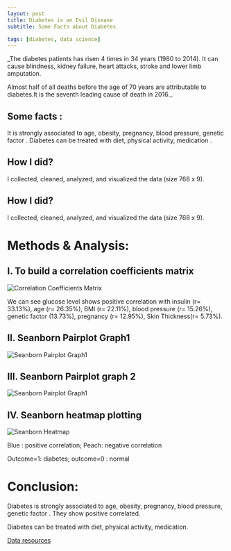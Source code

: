 ```yaml
---
layout: post
title: Diabetes is an Evil Disease
subtitle: Some Facts about Diabetes

tags: [diabetes, data science]
---
```


_The diabetes patients has risen 4 times in 34 years (1980 to 2014). It can cause blindness, kidney failure, heart attacks, stroke and lower limb amputation.

Almost half of all deaths before the age of 70 years are attributable to diabetes.It is the seventh leading cause of death in 2016._

## Some facts :

It is strongly associated to age, obesity, pregnancy, blood pressure, genetic factor . Diabetes can be treated with diet, physical activity, medication .

## How I did?

I collected, cleaned, analyzed, and visualized the data (size 768 x 9).

## How I did?

I collected, cleaned, analyzed, and visualized the data (size 768 x 9).

# Methods & Analysis:

## I. To build a correlation coefficients matrix 
![Correlation Coefficients Matrix](https://miro.medium.com/max/879/1*Gzzi5g8u5bZPNswjcvVhyA.png)


We can see glucose level shows positive correlation with insulin (r= 33.13%), age (r= 26.35%), BMI (r= 22.11%), blood pressure (r= 15.26%), genetic factor (13.73%), pregnancy (r= 12.95%), Skin Thickness(r= 5.73%).

## II. Seanborn Pairplot Graph1
![Seanborn Pairplot Graph1](https://miro.medium.com/max/1144/1*uk3jEFXDZCeRybhasmW9iA.png)



## III. Seanborn Pairplot graph 2
![Seanborn Pairplot Graph1](https://miro.medium.com/max/1349/1*otYsp9K0m2JA04vvq4IlEw.png)

## IV. Seanborn heatmap plotting
![Seanborn Heatmap](https://miro.medium.com/max/350/1*ZFndad4dfp2xtRdywkz_0Q.png)

Blue : positive correlation; Peach: negative correlation

Outcome=1: diabetes; outcome=0 : normal

# Conclusion:

Diabetes is strongly associated to age, obesity, pregnancy, blood pressure, genetic factor . They show positive correlated.

Diabetes can be treated with diet, physical activity, medication.


[Data resources](https://data.world/anaozp/diabetes/workspace/file?filename=diabetes.csv)
